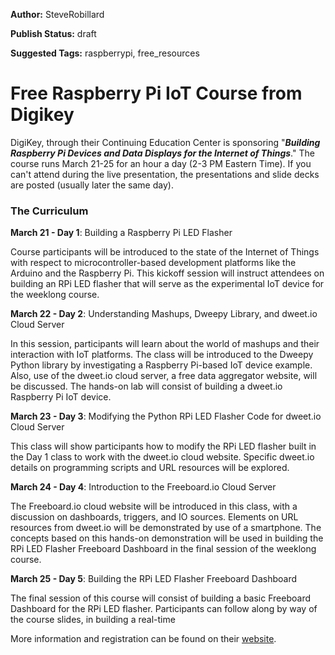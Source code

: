 **Author:** SteveRobillard

**Publish Status:** draft

**Suggested Tags:** raspberrypi, free_resources

# Free Raspberry Pi IoT Course from Digikey #
  
DigiKey, through their Continuing Education Center is sponsoring "***Building Raspberry Pi Devices and Data Displays for the Internet of Things***." The course runs March 21-25 for an hour a day (2-3 PM Eastern Time). If you can't attend during the live presentation, the presentations and slide decks are posted (usually later the same day).

### The Curriculum

**March 21 - Day 1**: Building a Raspberry Pi LED Flasher 

Course participants will be introduced to the state of the Internet of Things with respect to microcontroller-based development platforms like the Arduino and the Raspberry Pi. This kickoff session will instruct attendees on building an RPi LED flasher that will serve as the experimental IoT device for the weeklong course.
	
**March 22 - Day 2**: Understanding Mashups, Dweepy Library, and dweet.io Cloud Server 

In this session, participants will learn about the world of mashups and their interaction with IoT platforms. The class will be introduced to the Dweepy Python library by investigating a Raspberry Pi-based IoT device example. Also, use of the dweet.io cloud server, a free data aggregator website, will be discussed. The hands-on lab will consist of building a dweet.io Raspberry Pi IoT device.

**March 23 - Day 3**: Modifying the Python RPi LED Flasher Code for dweet.io Cloud Server 

This class will show participants how to modify the RPi LED flasher built in the Day 1 class to work with the dweet.io cloud website. Specific dweet.io details on programming scripts and URL resources will be explored.

**March 24 - Day 4**: Introduction to the Freeboard.io Cloud Server 

The Freeboard.io cloud website will be introduced in this class, with a discussion on dashboards, triggers, and IO sources. Elements on URL resources from dweet.io will be demonstrated by use of a smartphone. The concepts based on this hands-on demonstration will be used in building the RPi LED Flasher Freeboard Dashboard in the final session of the weeklong course.

**March 25 - Day 5**: Building the RPi LED Flasher Freeboard Dashboard 

The final session of this course will consist of building a basic Freeboard Dashboard for the RPi LED flasher. Participants can follow along by way of the course slides, in building a real-time

More information and registration can be found on their [website](http://www.designnews.com/lecture-calendar.asp).

